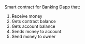 
<p>Smart contract for Banking Dapp that:
<ol>
 <li>Receive money</li>
 <li>Gets contract balance</li>
  <li>Gets account balance</li>
   <li>Sends money to account</li>
    <li>Send money to owner</li>
    </ol>
</p>
